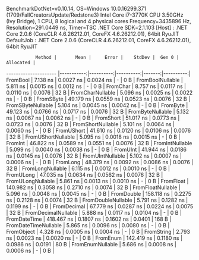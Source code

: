 
BenchmarkDotNet=v0.10.14, OS=Windows 10.0.16299.371 (1709/FallCreatorsUpdate/Redstone3)
Intel Core i7-3770K CPU 3.50GHz (Ivy Bridge), 1 CPU, 8 logical and 4 physical cores
Frequency=3435896 Hz, Resolution=291.0449 ns, Timer=TSC
.NET Core SDK=2.1.103
  [Host]     : .NET Core 2.0.6 (CoreCLR 4.6.26212.01, CoreFX 4.6.26212.01), 64bit RyuJIT
  DefaultJob : .NET Core 2.0.6 (CoreCLR 4.6.26212.01, CoreFX 4.6.26212.01), 64bit RyuJIT


               Method |       Mean |     Error |    StdDev |  Gen 0 | Allocated |
--------------------- |-----------:|----------:|----------:|-------:|----------:|
             FromBool |   7.138 ns | 0.0027 ns | 0.0024 ns |      - |       0 B |
     FromBoolNullable |   5.811 ns | 0.0015 ns | 0.0012 ns |      - |       0 B |
             FromChar |   8.757 ns | 0.0117 ns | 0.0110 ns | 0.0076 |      32 B |
     FromCharNullable |   5.096 ns | 0.0025 ns | 0.0022 ns |      - |       0 B |
            FromSByte |  49.179 ns | 0.0559 ns | 0.0523 ns | 0.0076 |      32 B |
    FromSByteNullable |   5.104 ns | 0.0045 ns | 0.0042 ns |      - |       0 B |
             FromByte |  49.123 ns | 0.0766 ns | 0.0717 ns | 0.0076 |      32 B |
     FromByteNullable |   5.132 ns | 0.0067 ns | 0.0062 ns |      - |       0 B |
            FromShort |  51.017 ns | 0.0773 ns | 0.0723 ns | 0.0076 |      32 B |
    FromShortNullable |   5.101 ns | 0.0064 ns | 0.0060 ns |      - |       0 B |
           FromUShort |  41.610 ns | 0.0120 ns | 0.0106 ns | 0.0076 |      32 B |
   FromUShortNullable |   5.095 ns | 0.0018 ns | 0.0015 ns |      - |       0 B |
              FromInt |  46.822 ns | 0.0589 ns | 0.0551 ns | 0.0076 |      32 B |
      FromIntNullable |   5.099 ns | 0.0040 ns | 0.0038 ns |      - |       0 B |
             FromUInt |  41.944 ns | 0.0186 ns | 0.0145 ns | 0.0076 |      32 B |
     FromUIntNullable |   5.102 ns | 0.0007 ns | 0.0006 ns |      - |       0 B |
             FromLong |  48.379 ns | 0.0092 ns | 0.0086 ns | 0.0076 |      32 B |
     FromLongNullable |   6.115 ns | 0.0012 ns | 0.0010 ns |      - |       0 B |
            FromULong |  47.035 ns | 0.0634 ns | 0.0562 ns | 0.0076 |      32 B |
    FromULongNullable |   5.861 ns | 0.0013 ns | 0.0010 ns |      - |       0 B |
            FromFloat | 140.982 ns | 0.3058 ns | 0.2710 ns | 0.0074 |      32 B |
    FromFloatNullable |   5.096 ns | 0.0048 ns | 0.0045 ns |      - |       0 B |
           FromDouble | 158.118 ns | 0.2275 ns | 0.2128 ns | 0.0074 |      32 B |
   FromDoubleNullable |   5.791 ns | 0.1282 ns | 0.1199 ns |      - |       0 B |
          FromDecimal |  67.779 ns | 0.0287 ns | 0.0224 ns | 0.0075 |      32 B |
  FromDecimalNullable |   5.888 ns | 0.0117 ns | 0.0104 ns |      - |       0 B |
         FromDateTime | 418.467 ns | 0.1807 ns | 0.1602 ns | 0.0401 |     168 B |
 FromDateTimeNullable |   5.865 ns | 0.0096 ns | 0.0080 ns |      - |       0 B |
           FromObject |   4.328 ns | 0.0005 ns | 0.0004 ns |      - |       0 B |
           FromString |   2.793 ns | 0.0023 ns | 0.0020 ns |      - |       0 B |
             FromEnum | 142.419 ns | 0.1180 ns | 0.0986 ns | 0.0191 |      80 B |
     FromEnumNullable |   5.686 ns | 0.0008 ns | 0.0006 ns |      - |       0 B |
